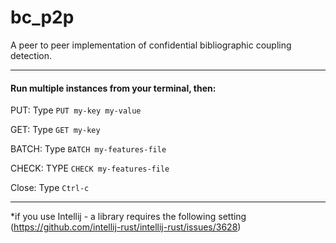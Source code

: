 # bc_p2p
A peer to peer implementation of confidential bibliographic coupling detection.

---
#### Run multiple instances from your terminal, then:
PUT: Type `PUT my-key my-value`

GET: Type `GET my-key`

BATCH: Type `BATCH my-features-file`

CHECK: TYPE `CHECK my-features-file`

Close: Type `Ctrl-c`



---

*if you use Intellij - a library requires the following setting (https://github.com/intellij-rust/intellij-rust/issues/3628)
